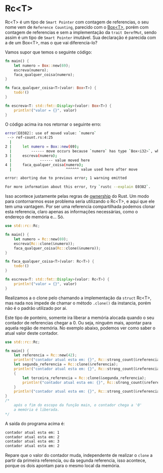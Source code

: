 # Rc\<T>

Rc\<T> é um tipo de `Smart Pointer` com contagem de referencias, o seu nome vem de `Reference Counting`, parecido com o [Box\<T>](02-smart-pointers-box.md), porém com contagem de referencias e sem a implementação da `trait DerefMut`, sendo assim é um tipo de `Smart Pointer` imutável. Sua declaração é parecida com a de um Box\<T>, mas o que vai diferencia-lo?

Vamos supor que temos o seguinte código:

```rust
fn main() {
    let numero = Box::new(69);
    escreva(numero);
    faca_qualquer_coisa(numero);
}

fn faca_qualquer_coisa<T>(valor: Box<T>) {
    todo!()
}

fn escreva<T: std::fmt::Display>(valor: Box<T>) {
    println!("valor = {}", valor)
}
```

O código acima ira nos retornar o seguinte erro:

```sh
error[E0382]: use of moved value: `numero`
 --> ref-count.rs:4:25
  |
2 |     let numero = Box::new(69);
  |         ------ move occurs because `numero` has type `Box<i32>`, which does not implement the `Copy` trait
3 |     escreva(numero);
  |             ------ value moved here
4 |     faca_qualquer_coisa(numero);
  |                         ^^^^^^ value used here after move

error: aborting due to previous error; 1 warning emitted

For more information about this error, try `rustc --explain E0382`.
```

Isso acontece  justamente pelas regras de [ownership](../intermediary-01/03-ownership.md) do Rust. Um modo para contornarmos esse problema seria utilizando o Rc\<T>, e aqui que ele tem uma vantagem. Por ser uma referencia compartilhada podemos clonar esta referencia, claro apenas as informações necessárias, como o endereço de memória e... Só.

```rust
use std::rc::Rc;

fn main() {
    let numero = Rc::new(69);
    escreva(Rc::clone(&numero));
    faca_qualquer_coisa(Rc::clone(&numero));
}

fn faca_qualquer_coisa<T>(valor: Rc<T>) {
    todo!()
}

fn escreva<T: std::fmt::Display>(valor: Rc<T>) {
    println!("valor = {}", valor)
}
```

Realizamos a o clone pelo chamando a implementação da `struct` Rc\<T>, mas nada nos impede de chamar o método `.clone()` da instancia, porém não é o padrão utilizado por ai.

Este tipo de ponteiro, somente ira liberar a memória alocada quando o seu contador de referencias chegar a 0. Ou seja, ninguém mais, apontar para aquela região de memória. No exemplo abaixo, podemos ver como saber o atual valor deste contador.

```rust
use std::rc::Rc;

fn main() {
    let referencia = Rc::new(42);
    println!("contador atual esta em: {}", Rc::strong_count(&referencia));
    let segunda_referencia = Rc::clone(&referencia);
    println!("contador atual esta em: {}", Rc::strong_count(&referencia));
    {
        let terceira_referencia = Rc::clone(&segunda_referencia);
        println!("contador atual esta em: {}", Rc::strong_count(&referencia));
    }
    println!("contador atual esta em: {}", Rc::strong_count(&referencia));
} 
/*
    após o fim do escopo da função main, o contador chega a '0'
    a memória é liberada.
*/
```

A saída do programa acima é:

```sh
contador atual esta em: 1
contador atual esta em: 2
contador atual esta em: 3
contador atual esta em: 2
```

Repare que o valor do contador muda, independente de realizar o `clone` a partir da primeira referencia, ou da segunda referencia, isso acontece, porque os dois apontam para o mesmo local da memória.